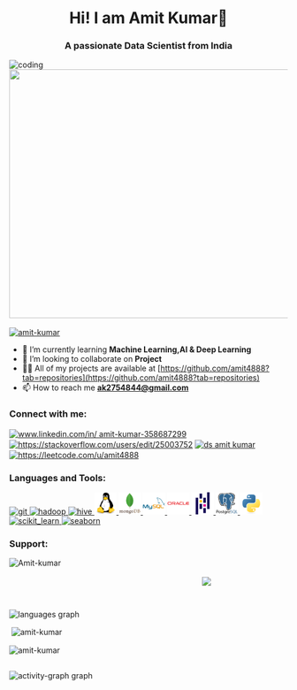 
<h1 align="center">Hi! I am Amit Kumar👋</h1>
<h3 align="center">A passionate Data Scientist from India</h3>

<img align="centre" alt = "coding" width = "1000" src = "https://i.pinimg.com/originals/f1/ed/a4/f1eda4768df8d8135c779772f2833e88.gif">

<div align="center">
  <img height="450" width= "1200" src="https://www.codium.ai/wp-content/uploads/2023/10/how-does-code-integrity-work.gif"  />
</div>

<p align="left"> <a href="https://github.com/ryo-ma/github-profile-trophy"><img src="https://github-profile-trophy.vercel.app/?username=amit-kumar" alt="amit-kumar" /></a> </p>


- 🌱 I’m currently learning **Machine Learning,AI & Deep Learning**
- 👀 I’m looking to collaborate on **Project**
- 👨‍💻 All of my projects are available at [https://github.com/amit4888?tab=repositories](https://github.com/amit4888?tab=repositories)
- 📫 How to reach me **ak2754844@gmail.com**



<h3 align="left">Connect with me:</h3>
<p align="left">
<a href="https://linkedin.com/in/www.linkedin.com/in/ amit-kumar-358687299" target="blank"><img align="center" src="https://raw.githubusercontent.com/rahuldkjain/github-profile-readme-generator/master/src/images/icons/Social/linked-in-alt.svg" alt="www.linkedin.com/in/ amit-kumar-358687299" height="30" width="40" /></a>
<a href="https://stackoverflow.com/users/https://stackoverflow.com/users/edit/25003752" target="blank"><img align="center" src="https://raw.githubusercontent.com/rahuldkjain/github-profile-readme-generator/master/src/images/icons/Social/stack-overflow.svg" alt="https://stackoverflow.com/users/edit/25003752" height="30" width="40" /></a>
<a href="https://kaggle.com/ds amit kumar" target="blank"><img align="center" src="https://raw.githubusercontent.com/rahuldkjain/github-profile-readme-generator/master/src/images/icons/Social/kaggle.svg" alt="ds amit kumar" height="30" width="40" /></a>
<a href="https://www.leetcode.com/https://leetcode.com/u/amit4888" target="blank"><img align="center" src="https://raw.githubusercontent.com/rahuldkjain/github-profile-readme-generator/master/src/images/icons/Social/leet-code.svg" alt="https://leetcode.com/u/amit4888" height="30" width="40" /></a>
</p>

<h3 align="left">Languages and Tools:</h3>
<p align="left"> <a href="https://git-scm.com/" target="_blank" rel="noreferrer"> <img src="https://www.vectorlogo.zone/logos/git-scm/git-scm-icon.svg" alt="git" width="40" height="40"/> </a> <a href="https://hadoop.apache.org/" target="_blank" rel="noreferrer"> <img src="https://www.vectorlogo.zone/logos/apache_hadoop/apache_hadoop-icon.svg" alt="hadoop" width="40" height="40"/> </a> <a href="https://hive.apache.org/" target="_blank" rel="noreferrer"> <img src="https://www.vectorlogo.zone/logos/apache_hive/apache_hive-icon.svg" alt="hive" width="40" height="40"/> </a> <a href="https://www.linux.org/" target="_blank" rel="noreferrer"> <img src="https://raw.githubusercontent.com/devicons/devicon/master/icons/linux/linux-original.svg" alt="linux" width="40" height="40"/> </a> <a href="https://www.mongodb.com/" target="_blank" rel="noreferrer"> <img src="https://raw.githubusercontent.com/devicons/devicon/master/icons/mongodb/mongodb-original-wordmark.svg" alt="mongodb" width="40" height="40"/> </a> <a href="https://www.mysql.com/" target="_blank" rel="noreferrer"> <img src="https://raw.githubusercontent.com/devicons/devicon/master/icons/mysql/mysql-original-wordmark.svg" alt="mysql" width="40" height="40"/> </a> <a href="https://www.oracle.com/" target="_blank" rel="noreferrer"> <img src="https://raw.githubusercontent.com/devicons/devicon/master/icons/oracle/oracle-original.svg" alt="oracle" width="40" height="40"/> </a> <a href="https://pandas.pydata.org/" target="_blank" rel="noreferrer"> <img src="https://raw.githubusercontent.com/devicons/devicon/2ae2a900d2f041da66e950e4d48052658d850630/icons/pandas/pandas-original.svg" alt="pandas" width="40" height="40"/> </a> <a href="https://www.postgresql.org" target="_blank" rel="noreferrer"> <img src="https://raw.githubusercontent.com/devicons/devicon/master/icons/postgresql/postgresql-original-wordmark.svg" alt="postgresql" width="40" height="40"/> </a> <a href="https://www.python.org" target="_blank" rel="noreferrer"> <img src="https://raw.githubusercontent.com/devicons/devicon/master/icons/python/python-original.svg" alt="python" width="40" height="40"/> </a> <a href="https://scikit-learn.org/" target="_blank" rel="noreferrer"> <img src="https://upload.wikimedia.org/wikipedia/commons/0/05/Scikit_learn_logo_small.svg" alt="scikit_learn" width="40" height="40"/> </a> <a href="https://seaborn.pydata.org/" target="_blank" rel="noreferrer"> <img src="https://seaborn.pydata.org/_images/logo-mark-lightbg.svg" alt="seaborn" width="40" height="40"/> </a> </p>

<h3 align="left">Support:</h3>
<p><a href="https://www.buymeacoffee.com/Amit-kumar"> <img align="left" src="https://cdn.buymeacoffee.com/buttons/v2/default-yellow.png" height="50" width="210" alt="Amit-kumar" /></a></p><br><br>

<div align="center">
  <img src="https://visitor-badge.laobi.icu/badge?page_id=amit4888.amit4888&"  />
</div>

<h1 align="left"></h1>
<p align="left"></p>

<div align="left">
  <img src="https://github-readme-stats.vercel.app/api/top-langs?username=amit4888&locale=en&hide_title=false&layout=compact&card_width=320&langs_count=5&theme=dracula&hide_border=false&order=2" height="150" alt="languages graph"  />


<p>&nbsp;<img align="center" src="https://github-readme-stats.vercel.app/api?username=amit-kumar&show_icons=true&locale=en" alt="amit-kumar" /></p>

<p><img align="center" src="https://github-readme-streak-stats.herokuapp.com/?user=amit-kumar&" alt="amit-kumar" /></p>

<h2 align="left"></h2>

<p align="left"></p>

<h2 align="left"></h2>

<div align="left">
</div>
  <img src="https://github-readme-activity-graph.vercel.app/graph?username=amit4888&radius=16&theme=react&area=true&order=5" height="300" alt="activity-graph graph"  />
</div>
